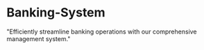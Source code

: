 # Banking-System
"Efficiently streamline banking operations with our comprehensive management system."
